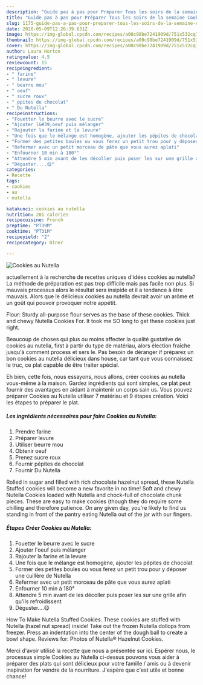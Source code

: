 ```yaml
---
description: "Guide pas à pas pour Préparer Tous les soirs de la semaine Cookies au Nutella"
title: "Guide pas à pas pour Préparer Tous les soirs de la semaine Cookies au Nutella"
slug: 1175-guide-pas-a-pas-pour-preparer-tous-les-soirs-de-la-semaine-cookies-au-nutella
date: 2020-05-09T12:26:39.631Z
image: https://img-global.cpcdn.com/recipes/a00c98be7241909d/751x532cq70/cookies-au-nutella-photo-principale-de-la-recette.jpg
thumbnail: https://img-global.cpcdn.com/recipes/a00c98be7241909d/751x532cq70/cookies-au-nutella-photo-principale-de-la-recette.jpg
cover: https://img-global.cpcdn.com/recipes/a00c98be7241909d/751x532cq70/cookies-au-nutella-photo-principale-de-la-recette.jpg
author: Laura Horton
ratingvalue: 4.5
reviewcount: 15
recipeingredient:
- " farine"
- " levure"
- " beurre mou"
- " oeuf"
- " sucre roux"
- " ppites de chocolat"
- " Du Nutella"
recipeinstructions:
- "Fouetter le beurre avec le sucre"
- "Ajouter l&#39;oeuf puis mélanger"
- "Rajouter la farine et la levure"
- "Une fois que le mélange est homogène, ajouter les pépites de chocolat"
- "Former des petites boules ou vous ferez un petit trou pour y déposer une cuillère de Nutella"
- "Refermer avec un petit morceau de pâte que vous aurez aplati"
- "Enfourner 10 min à 180°"
- "Attendre 5 min avant de les décoller puis poser les sur une grille afin qu&#39;ils refroidissent"
- "Déguster....😋"
categories:
- Recette
tags:
- cookies
- au
- nutella

katakunci: cookies au nutella 
nutrition: 201 calories
recipecuisine: French
preptime: "PT39M"
cooktime: "PT31M"
recipeyield: "2"
recipecategory: Dîner

---
```



![Cookies au Nutella](https://img-global.cpcdn.com/recipes/a00c98be7241909d/751x532cq70/cookies-au-nutella-photo-principale-de-la-recette.jpg)

actuellement à la recherche de recettes uniques d'idées cookies au nutella? La méthode de préparation est pas trop difficile mais pas facile non plus. Si mauvais processus alors le résultat sera insipide et il a tendance à être mauvais. Alors que le délicieux cookies au nutella devrait avoir un arôme et un goût qui pouvoir provoquer notre appétit.

Flour: Sturdy all-purpose flour serves as the base of these cookies. Thick and chewy Nutella Cookies For. It took me SO long to get these cookies just right.

Beaucoup de choses qui plus ou moins affecter la qualité gustative de cookies au nutella, first à partir du type de matériau, alors élection fraîche jusqu'à comment process et sers le. Pas besoin de déranger if préparez un bon cookies au nutella délicieux dans house, car tant que vous connaissez le truc, ce plat capable de être traiter spécial.


Eh bien, cette fois, nous essayons, nous allons, créer cookies au nutella vous-même à la maison. Gardez ingrédients qui sont simples, ce plat peut fournir des avantages en aidant à maintenir un corps sain us. Vous pouvez préparer Cookies au Nutella utiliser 7 matériau et 9 étapes création. Voici les étapes to préparer le plat.

<!--inarticleads1-->

##### Les ingrédients nécessaires pour faire Cookies au Nutella:

1. Prendre  farine
1. Préparer  levure
1. Utiliser  beurre mou
1. Obtenir  oeuf
1. Prenez  sucre roux
1. Fournir  pépites de chocolat
1. Fournir  Du Nutella


Rolled in sugar and filled with rich chocolate hazelnut spread, these Nutella Stuffed cookies will become a new favorite in no time! Soft and chewy Nutella Cookies loaded with Nutella and chock-full of chocolate chunk pieces. These are easy to make cookies (though they do require some chilling and therefore patience. On any given day, you&#39;re likely to find us standing in front of the pantry eating Nutella out of the jar with our fingers. 

<!--inarticleads2-->

##### Étapes Créer Cookies au Nutella:

1. Fouetter le beurre avec le sucre
1. Ajouter l&#39;oeuf puis mélanger
1. Rajouter la farine et la levure
1. Une fois que le mélange est homogène, ajouter les pépites de chocolat
1. Former des petites boules ou vous ferez un petit trou pour y déposer une cuillère de Nutella
1. Refermer avec un petit morceau de pâte que vous aurez aplati
1. Enfourner 10 min à 180°
1. Attendre 5 min avant de les décoller puis poser les sur une grille afin qu&#39;ils refroidissent
1. Déguster....😋


How To Make Nutella Stuffed Cookies. These cookies are stuffed with Nutella (hazel nut spread) inside! Take out the frozen Nutella dollops from freezer. Press an indentation into the center of the dough ball to create a bowl shape. Reviews for: Photos of Nutella® Hazelnut Cookies. 


Merci d'avoir utilisé la recette que nous a présentée sur ici. Espérer nous, le processus simple Cookies au Nutella ci-dessus pouvons vous aider à préparer des plats qui sont délicieux pour votre famille / amis ou à devenir inspiration for vendre de la nourriture. J'espère que c'est utile et bonne chance!
